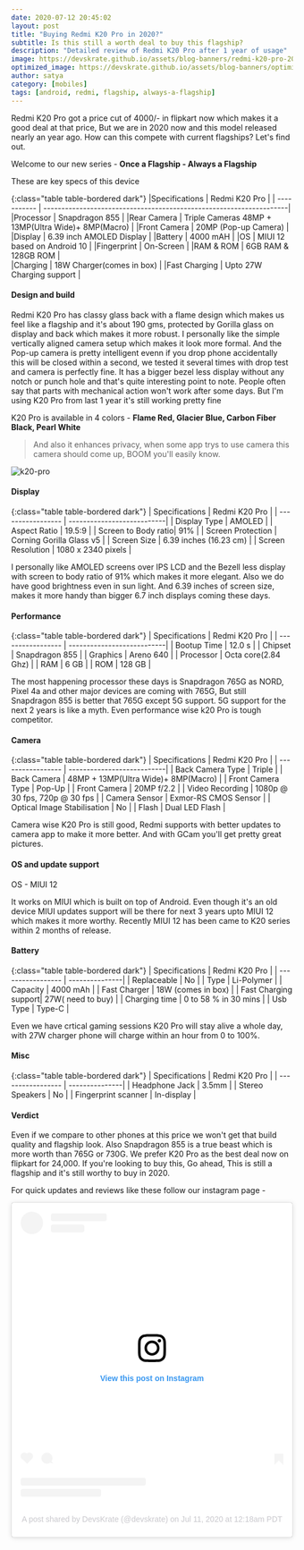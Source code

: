 ```yaml
---
date: 2020-07-12 20:45:02
layout: post
title: "Buying Redmi K20 Pro in 2020?"
subtitle: Is this still a worth deal to buy this flagship?
description: "Detailed review of Redmi K20 Pro after 1 year of usage"
image: https://devskrate.github.io/assets/blog-banners/redmi-k20-pro-2020.jpg
optimized_image: https://devskrate.github.io/assets/blog-banners/optimized/redmi-k20-pro-2020.webp
author: satya
category: [mobiles]
tags: [android, redmi, flagship, always-a-flagship]
---
```

Redmi K20 Pro got a price cut of 4000/- in flipkart now which makes it a good deal at that price, But we are in 2020 now and this model released nearly an year ago. How can this compete with current flagships? Let's find out.

Welcome to our new series - **Once a Flagship - Always a Flagship**

These are key specs of this device 

{:class="table table-bordered dark"}
|Specifications    | Redmi K20 Pro                                                       | 
| -----------      | --------------------------------------------------------------------| 
|Processor         | Snapdragon 855                                                      | 
|Rear Camera       | Triple Cameras 48MP + 13MP(Ultra Wide)+ 8MP(Macro)                  | 
|Front Camera      | 20MP (Pop-up Camera)                                                | 
|Display           | 6.39 inch AMOLED Display                                            | 
|Battery           | 4000 mAH                                                            | 
|OS                | MIUI 12 based on Android 10                                         | 
|Fingerprint       | On-Screen                                                           | 
|RAM & ROM         | 6GB RAM & 128GB ROM                                                 |  
|Charging          | 18W Charger(comes in box)                                           |
|Fast Charging     | Upto 27W Charging support                                           |


#### Design and build

Redmi K20 Pro has classy glass back with a flame design which makes us feel like a flagship and it's about 190 gms, protected by Gorilla glass on display and back which makes it more robust. I personally like the simple vertically aligned camera setup which makes it look more formal. And the Pop-up camera is pretty intelligent evenn if you drop phone accidentally this will be closed within a second, we tested it several times with drop test and camera is perfectly fine. It has a bigger bezel less display without any notch or punch hole and that's quite interesting point to note.
People often say that parts with mechanical action won't work after some days. But I'm using K20 Pro from last 1 year it's still working pretty fine

K20 Pro is available in 4 colors  - **Flame Red, Glacier Blue, Carbon Fiber Black, Pearl White**

> And also it enhances privacy, when some app trys to use camera this camera should come up, BOOM you'll easily know.

![k20-pro](https://devskrate.github.io/assets/images/mi/k20-pro.png)

#### Display 

{:class="table table-bordered dark"}
| Specifications     | Redmi K20 Pro              | 
| -----------------  | ---------------------------| 
| Display Type	     | AMOLED                     |
| Aspect Ratio	     | 19.5:9                     |
| Screen to Body ratio| 91%                       |
| Screen Protection	 | Corning Gorilla Glass v5   |
| Screen Size	       | 6.39 inches (16.23 cm)     |
| Screen Resolution	 | 1080 x 2340 pixels         |

I personally like AMOLED screens over IPS LCD and the Bezell less display with screen to body ratio of 91% which makes it more elegant. Also we do have good brightness even in sun light. And 6.39 inches of screen size, makes it more handy than bigger 6.7 inch displays coming these days.

#### Performance 

{:class="table table-bordered dark"}
| Specifications     | Redmi K20 Pro              | 
| -----------------  | ---------------------------| 
| Bootup Time	       | 12.0 s                    |
| Chipset     	     | Snapdragon 855             |
| Graphics           | Areno 640                  |
| Processor       	 | Octa core(2.84 Ghz)        |
| RAM        	       | 6 GB                       |
| ROM             	 | 128 GB                     |

The most happening processor these days is Snapdragon 765G as NORD, Pixel 4a and other major devices are coming with 765G, But still Snapdragon 855 is better that 765G except 5G support. 5G support for the next 2 years is like a myth. Even performance wise k20 Pro is tough competitor.

#### Camera

{:class="table table-bordered dark"}
| Specifications     | Redmi K20 Pro              | 
| -----------------  | ---------------------------| 
| Back Camera Type   | Triple                     |
| Back Camera        | 48MP + 13MP(Ultra Wide)+ 8MP(Macro) |
| Front Camera Type  | Pop-Up                     |
| Front Camera       | 20MP f/2.2                 |
| Video Recording	   | 1080p @ 30 fps, 720p @ 30 fps |
| Camera Sensor	     | Exmor-RS CMOS Sensor        |
| Optical Image Stabilisation |	No                 |
| Flash              | Dual LED Flash              |

Camera wise K20 Pro is still good, Redmi supports with better updates to camera app to make it more better. And with GCam you'll get pretty great pictures.

#### OS and update support
OS  - MIUI 12

It works on MIUI which is built on top of Android.  Even though it's an old device MIUI updates support will be there for next 3 years upto MIUI 12 which makes it more worthy. Recently MIUI 12 has been came to K20 series within 2 months of release. 

#### Battery

{:class="table table-bordered dark"}
| Specifications     | Redmi K20 Pro  | 
| -----------------  | ---------------| 
| Replaceable	       | No             |
| Type	             | Li-Polymer     |
| Capacity           | 4000 mAh       |
| Fast Charger       | 18W (comes in box)   |
| Fast Charging support| 27W( need to buy)   |
| Charging time      | 0 to 58 % in 30 mins |
| Usb Type           | Type-C                |

Even we have crtical gaming sessions K20 Pro will stay alive a whole day, with 27W charger phone will charge within an hour from 0 to 100%.

#### Misc 

{:class="table table-bordered dark"}
| Specifications     | Redmi K20 Pro  | 
| -----------------  | ---------------| 
| Headphone Jack     | 3.5mm          |
| Stereo Speakers    | No             |
| Fingerprint scanner | In-display    |

#### Verdict 
Even if we compare to other phones at this price we won't get that build quality and flagship look. Also Snapdragon 855 is a true beast which is more worth than 765G or 730G.
We prefer K20 Pro as the best deal now on flipkart for 24,000. If you're looking to buy this, Go ahead, This is still a flagship and it's still worthy to buy in 2020.

For quick updates and reviews like these follow our instagram page -

<center>
  <blockquote class="instagram-media" data-instgrm-permalink="https://www.instagram.com/p/CCfj54hJ5Cn/?utm_source=ig_embed&amp;utm_campaign=loading" data-instgrm-version="12" style=" background:#FFF; border:0; border-radius:3px; box-shadow:0 0 1px 0 rgba(0,0,0,0.5),0 1px 10px 0 rgba(0,0,0,0.15); margin: 1px; max-width:540px; min-width:326px; padding:0; width:99.375%; width:-webkit-calc(100% - 2px); width:calc(100% - 2px);"><div style="padding:16px;"> <a href="https://www.instagram.com/p/CCfj54hJ5Cn/?utm_source=ig_embed&amp;utm_campaign=loading" style=" background:#FFFFFF; line-height:0; padding:0 0; text-align:center; text-decoration:none; width:100%;" target="_blank"> <div style=" display: flex; flex-direction: row; align-items: center;"> <div style="background-color: #F4F4F4; border-radius: 50%; flex-grow: 0; height: 40px; margin-right: 14px; width: 40px;"></div> <div style="display: flex; flex-direction: column; flex-grow: 1; justify-content: center;"> <div style=" background-color: #F4F4F4; border-radius: 4px; flex-grow: 0; height: 14px; margin-bottom: 6px; width: 100px;"></div> <div style=" background-color: #F4F4F4; border-radius: 4px; flex-grow: 0; height: 14px; width: 60px;"></div></div></div><div style="padding: 19% 0;"></div> <div style="display:block; height:50px; margin:0 auto 12px; width:50px;"><svg width="50px" height="50px" viewBox="0 0 60 60" version="1.1" xmlns="https://www.w3.org/2000/svg" xmlns:xlink="https://www.w3.org/1999/xlink"><g stroke="none" stroke-width="1" fill="none" fill-rule="evenodd"><g transform="translate(-511.000000, -20.000000)" fill="#000000"><g><path d="M556.869,30.41 C554.814,30.41 553.148,32.076 553.148,34.131 C553.148,36.186 554.814,37.852 556.869,37.852 C558.924,37.852 560.59,36.186 560.59,34.131 C560.59,32.076 558.924,30.41 556.869,30.41 M541,60.657 C535.114,60.657 530.342,55.887 530.342,50 C530.342,44.114 535.114,39.342 541,39.342 C546.887,39.342 551.658,44.114 551.658,50 C551.658,55.887 546.887,60.657 541,60.657 M541,33.886 C532.1,33.886 524.886,41.1 524.886,50 C524.886,58.899 532.1,66.113 541,66.113 C549.9,66.113 557.115,58.899 557.115,50 C557.115,41.1 549.9,33.886 541,33.886 M565.378,62.101 C565.244,65.022 564.756,66.606 564.346,67.663 C563.803,69.06 563.154,70.057 562.106,71.106 C561.058,72.155 560.06,72.803 558.662,73.347 C557.607,73.757 556.021,74.244 553.102,74.378 C549.944,74.521 548.997,74.552 541,74.552 C533.003,74.552 532.056,74.521 528.898,74.378 C525.979,74.244 524.393,73.757 523.338,73.347 C521.94,72.803 520.942,72.155 519.894,71.106 C518.846,70.057 518.197,69.06 517.654,67.663 C517.244,66.606 516.755,65.022 516.623,62.101 C516.479,58.943 516.448,57.996 516.448,50 C516.448,42.003 516.479,41.056 516.623,37.899 C516.755,34.978 517.244,33.391 517.654,32.338 C518.197,30.938 518.846,29.942 519.894,28.894 C520.942,27.846 521.94,27.196 523.338,26.654 C524.393,26.244 525.979,25.756 528.898,25.623 C532.057,25.479 533.004,25.448 541,25.448 C548.997,25.448 549.943,25.479 553.102,25.623 C556.021,25.756 557.607,26.244 558.662,26.654 C560.06,27.196 561.058,27.846 562.106,28.894 C563.154,29.942 563.803,30.938 564.346,32.338 C564.756,33.391 565.244,34.978 565.378,37.899 C565.522,41.056 565.552,42.003 565.552,50 C565.552,57.996 565.522,58.943 565.378,62.101 M570.82,37.631 C570.674,34.438 570.167,32.258 569.425,30.349 C568.659,28.377 567.633,26.702 565.965,25.035 C564.297,23.368 562.623,22.342 560.652,21.575 C558.743,20.834 556.562,20.326 553.369,20.18 C550.169,20.033 549.148,20 541,20 C532.853,20 531.831,20.033 528.631,20.18 C525.438,20.326 523.257,20.834 521.349,21.575 C519.376,22.342 517.703,23.368 516.035,25.035 C514.368,26.702 513.342,28.377 512.574,30.349 C511.834,32.258 511.326,34.438 511.181,37.631 C511.035,40.831 511,41.851 511,50 C511,58.147 511.035,59.17 511.181,62.369 C511.326,65.562 511.834,67.743 512.574,69.651 C513.342,71.625 514.368,73.296 516.035,74.965 C517.703,76.634 519.376,77.658 521.349,78.425 C523.257,79.167 525.438,79.673 528.631,79.82 C531.831,79.965 532.853,80.001 541,80.001 C549.148,80.001 550.169,79.965 553.369,79.82 C556.562,79.673 558.743,79.167 560.652,78.425 C562.623,77.658 564.297,76.634 565.965,74.965 C567.633,73.296 568.659,71.625 569.425,69.651 C570.167,67.743 570.674,65.562 570.82,62.369 C570.966,59.17 571,58.147 571,50 C571,41.851 570.966,40.831 570.82,37.631"></path></g></g></g></svg></div><div style="padding-top: 8px;"> <div style=" color:#3897f0; font-family:Arial,sans-serif; font-size:14px; font-style:normal; font-weight:550; line-height:18px;"> View this post on Instagram</div></div><div style="padding: 12.5% 0;"></div> <div style="display: flex; flex-direction: row; margin-bottom: 14px; align-items: center;"><div> <div style="background-color: #F4F4F4; border-radius: 50%; height: 12.5px; width: 12.5px; transform: translateX(0px) translateY(7px);"></div> <div style="background-color: #F4F4F4; height: 12.5px; transform: rotate(-45deg) translateX(3px) translateY(1px); width: 12.5px; flex-grow: 0; margin-right: 14px; margin-left: 2px;"></div> <div style="background-color: #F4F4F4; border-radius: 50%; height: 12.5px; width: 12.5px; transform: translateX(9px) translateY(-18px);"></div></div><div style="margin-left: 8px;"> <div style=" background-color: #F4F4F4; border-radius: 50%; flex-grow: 0; height: 20px; width: 20px;"></div> <div style=" width: 0; height: 0; border-top: 2px solid transparent; border-left: 6px solid #f4f4f4; border-bottom: 2px solid transparent; transform: translateX(16px) translateY(-4px) rotate(30deg)"></div></div><div style="margin-left: auto;"> <div style=" width: 0px; border-top: 8px solid #F4F4F4; border-right: 8px solid transparent; transform: translateY(16px);"></div> <div style=" background-color: #F4F4F4; flex-grow: 0; height: 12px; width: 16px; transform: translateY(-4px);"></div> <div style=" width: 0; height: 0; border-top: 8px solid #F4F4F4; border-left: 8px solid transparent; transform: translateY(-4px) translateX(8px);"></div></div></div> <div style="display: flex; flex-direction: column; flex-grow: 1; justify-content: center; margin-bottom: 24px;"> <div style=" background-color: #F4F4F4; border-radius: 4px; flex-grow: 0; height: 14px; margin-bottom: 6px; width: 224px;"></div> <div style=" background-color: #F4F4F4; border-radius: 4px; flex-grow: 0; height: 14px; width: 144px;"></div></div></a><p style=" color:#c9c8cd; font-family:Arial,sans-serif; font-size:14px; line-height:17px; margin-bottom:0; margin-top:8px; overflow:hidden; padding:8px 0 7px; text-align:center; text-overflow:ellipsis; white-space:nowrap;"><a href="https://www.instagram.com/p/CCfj54hJ5Cn/?utm_source=ig_embed&amp;utm_campaign=loading" style=" color:#c9c8cd; font-family:Arial,sans-serif; font-size:14px; font-style:normal; font-weight:normal; line-height:17px; text-decoration:none;" target="_blank">A post shared by DevsKrate (@devskrate)</a> on <time style=" font-family:Arial,sans-serif; font-size:14px; line-height:17px;" datetime="2020-07-11T07:18:27+00:00">Jul 11, 2020 at 12:18am PDT</time></p></div></blockquote> <script async src="//www.instagram.com/embed.js"></script>
</center>
